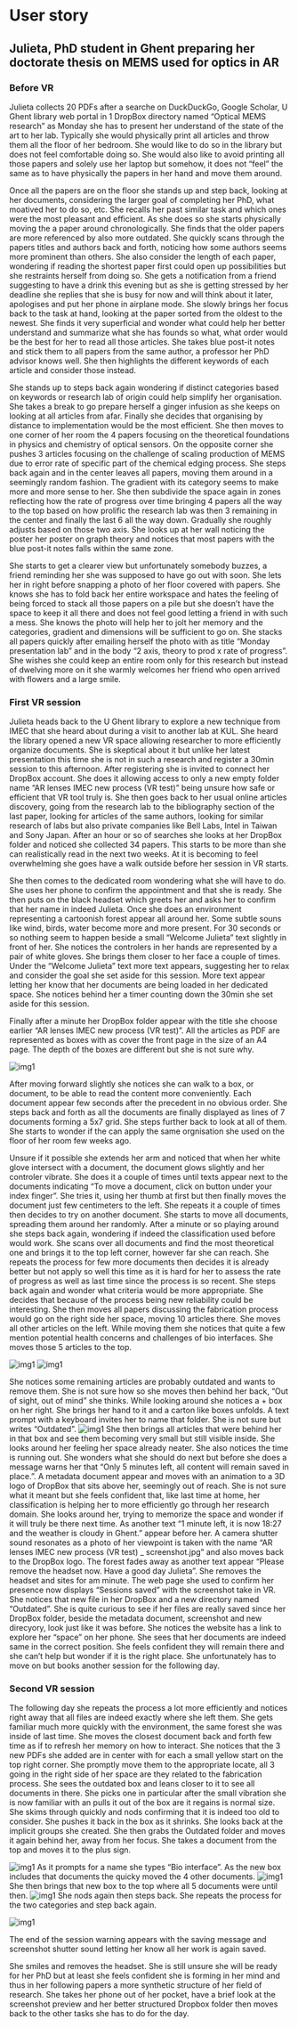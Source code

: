 # User story

## Julieta, PhD student in Ghent preparing her doctorate thesis on MEMS used for optics in AR

### Before VR

Julieta collects 20 PDFs after a searche on DuckDuckGo, Google Scholar, U Ghent library web portal in 1 DropBox directory named “Optical MEMS research” as Monday she has to present her understand of the state of the art to her lab.
Typically she would physically print all articles and throw them all the floor of her bedroom.
She would like to do so in the library but does not feel comfortable doing so.
She would also like to avoid printing all those papers and solely use her laptop but somehow, it does not “feel” the same as to have physically the papers in her hand and move them around.

Once all the papers are on the floor she stands up and step back, looking at her documents, considering the larger goal of completing her PhD, what moatived her to do so, etc.
She recalls her past similar task and which ones were the most pleasant and efficient.
As she does so she starts physically moving the a paper around chronologically.
She finds that the older papers are more referenced by also more outdated.
She quickly scans through the papers titles and authors back and forth, noticing how some authors seems more prominent than others.
She also consider the length of each paper, wondering if reading the shortest paper first could open up possibilities but she restraints herself from doing so.
She gets a notification from a friend suggesting to have a drink this evening but as she is getting stressed by her deadline she replies that she is busy for now and will think about it later, apologises and put her phone in airplane mode.
She slowly brings her focus back to the task at hand, looking at the paper sorted from the oldest to the newest. She finds it very superficial and wonder what could help her better understand and summarize what she has founds so what, what order would be the best for her to read all those articles.
She takes blue post-it notes and stick them to all papers from the same author, a professor her PhD advisor knows well.
She then highlights the different keywords of each article and consider those instead.

She stands up to steps back again wondering if distinct categories based on keywords or research lab of origin could help simplify her organisation.
She takes a break to go prepare herself a ginger infusion as she keeps on looking at all articles from afar.
Finally she decides that organising by distance to implementation would be the most efficient. She then moves to one corner of her room the 4 papers focusing on the theoretical foundations in physics and chemistry of optical sensors.
On the opposite corner she pushes 3 articles focusing on the challenge of scaling production of MEMS due to error rate of specific part of the chemical edging process.
She steps back again and in the center leaves all papers, moving them around in a seemingly random fashion.
The gradient with its category seems to make more and more sense to her.
She then subdivide the space again in zones reflecting how the rate of progress over time bringing 4 papers all the way to the top based on how prolific the research lab was then 3 remaining in the center and finally the last 6 all the way down.
Gradually she roughly adjusts based on those two axis.
She looks up at her wall noticing the poster her poster on graph theory and notices that most papers with the blue post-it notes falls within the same zone.

She starts to get a clearer view but unfortunately somebody buzzes, a friend reminding her she was supposed to have go out with soon. She lets her in right before snapping a photo of her floor covered with papers.
She knows she has to fold back her entire workspace and hates the feeling of being forced to stack all those papers on a pile but she doesn’t have the space to keep it all there and does not feel good letting a friend in with such a mess.
She knows the photo will help her to jolt her memory and the categories, gradient and dimensions will be sufficient to go on.
She stacks all papers quickly after emailing herself the photo with as title “Monday presentation lab” and in the body “2 axis, theory to prod x rate of progress”.
She wishes she could keep an entire room only for this research but instead of dwelving more on it she warmly welcomes her friend who open arrived with flowers and a large smile.

### First VR session
Julieta heads back to the U Ghent library to explore a new technique from IMEC that she heard about during a visit to another lab at KUL.
She heard the library opened a new VR space allowing researcher to more efficiently organize documents.
She is skeptical about it but unlike her latest presentation this time she is not in such a research and register a 30min session to this afternoon.
After registering she is invited to connect her DropBox account.
She does it allowing access to only a new empty folder name “AR lenses IMEC new process (VR test)” being unsure how safe or efficient that VR tool truly is. She then goes back to her usual online articles discovery, going from the research lab to the bibliography section of the last paper, looking for articles of the same authors, looking for similar research of labs but also private companies like Bell Labs, Intel in Taiwan and Sony Japan. After an hour or so of searches she looks at her DropBox folder and noticed she collected 34 papers. This starts to be more than she can realistically read in the next two weeks. At it is becoming to feel overwhelming she goes have a walk outside before her session in VR starts.

She then comes to the dedicated room wondering what she will have to do. She uses her phone to confirm the appointment and that she is ready. She then puts on the black headset which greets her and asks her to confirm that her name in indeed Julieta. Once she does an environment representing a cartoonish forest appear all around her. Some subtle souns like wind, birds, water become more and more present. For 30 seconds or so nothing seem to happen beside a small “Welcome Julieta” text slightly in front of her. She notices the controlers in her hands are represented by a pair of white gloves. She brings them closer to her face a couple of times. Under the “Welcome Julieta” text more text appears, suggesting her to relax and consider the goal she set aside for this session. More text appear letting her know that her documents are being loaded in her dedicated space. She notices behind her a timer counting down the 30min she set aside for this session. 

Finally after a minute her DropBox folder appear with the title she choose earlier “AR lenses IMEC new process (VR test)”. All the articles as PDF are represented as boxes with as cover the front page in the size of an A4 page. The depth of the boxes are different but she is not sure why. 

![img1](UxResearch/ThinkRelaxMockups/01_UnOrganized.png)

After moving forward slightly she notices she can walk to a box, or document, to be able to read the content more conveniently. Each document appear few seconds after the precedent in no obvious order.  She steps back and forth as all the documents are finally displayed as lines of 7 documents forming a 5x7 grid. She steps further back to look at all of them. She starts to wonder if the can apply the same orgnisation she used on the floor of her room few weeks ago.

Unsure if it possible she extends her arm and noticed that when her white glove intersect with a document, the document glows slightly and her controler vibrate. She does it a couple of times until texts appear next to the documents indicating “To move a document, click on button under your index finger”. She tries it, using her thumb at first but then finally moves the document just few centimeters to the left. She repeats it a couple of times then decides to try on another document. She starts to move all documents, spreading them around her randomly. After a minute or so playing around she steps back again, wondering if indeed the classification used before would work. She scans over all documents and find the most theoretical one and brings it to the top left corner, however far she can reach. She repeats the process for few more documents then decides it is already better but not apply so well this time as it is hard for her to assess the rate of progress as well as last time since the process is so recent. She steps back again and wonder what criteria would be more appropriate. She decides that because of the process being new reliability could be interesting. She then moves all papers discussing the fabrication process would go on the right side her space, moving 10 articles there. She moves all other articles on the left. While moving them she notices that quite a few mention potential health concerns and challenges of bio interfaces. She moves those 5 articles to the top. 


![img1](UxResearch/ThinkRelaxMockups/02_SpatialOrganization.png)
![img1](UxResearch/ThinkRelaxMockups/02B_SpatialOrganization.png)

She notices some remaining articles are probably outdated and wants to remove them. She is not sure how so she moves then behind her back, “Out of sight, out of mind” she thinks. While looking around she notices a + box on her right. She brings her hand to it and a carton like boxes unfolds. A text prompt with a keyboard invites her to name that folder. She is not sure but writes “Outdated”. 
![img1](UxResearch/ThinkRelaxMockups/03_FolderOrganization.png)
She then brings all articles that were behind her in that box and see them becoming very small but still visible inside. She looks around her feeling her space already neater. She also notices the time is running out. She wonders what she should do next but before she does a message warns her that “Only 5 minutes left, all content will remain saved in place.”. A metadata document appear and moves with an animation to a 3D logo of DropBox that sits above her, seemingly out of reach. She is not sure what it meant but she feels confident that, like last time at home, her classification is helping her to more efficiently go through her research domain. She looks around her, trying to memorize the space and wonder if it will truly be there next time. As another text “1 minute left, it is now 18:27 and the weather is cloudy in Ghent.” appear before her. A camera shutter sound resonates as a photo of her viewpoint is taken with the name “AR lenses IMEC new process (VR test) _ screenshot.jpg” and also moves back to the DropBox logo. The forest fades away as another text appear “Please remove the headset now. Have a good day Julieta”. She removes the headset and sites for am minute. The web page she used to confirm her presence now displays “Sessions saved” with the screenshot take in VR. She notices that new file in her DropBox and a new directory named “Outdated”. She is quite curious to see if her files are really saved since her DropBox folder, beside the metadata document, screenshot and new direcyory, look just like it was before. She notices the website has a link to explore her “space” on her phone. She sees that her documents are indeed same in the correct position. She feels confident they will remain there and she can’t help but wonder if it is the right place. She unfortunately has to move on but books another session for the following day.

### Second VR session
The following day she repeats the process a lot more efficiently and notices right away that all files are indeed exactly where she left them. She gets familiar much more quickly with the environment, the same forest she was inside of last time.
She moves the closest document back and forth few time as if to refresh her memory on how to interact.
She notices that the 3 new PDFs she added are in center with for each a small yellow start on the top right corner. She promptly move them to the appropriate locate, all 3 going in the right side of her space are they related to the fabrication process.
She sees the outdated box and leans closer to it to see all documents in there. She picks one in particular after the small vibration she is now familiar with an pulls it out of the box are it regains is normal size.
She skims through quickly and nods confirming that it is indeed too old to consider.
She pushes it back in the box as it shrinks.
She looks back at the implicit groups she created.
She then grabs the Outdated folder and moves it again behind her, away from her focus.
She takes a document from the top and moves it to the plus sign.

![img1](UxResearch/ThinkRelaxMockups/04_SubFolderCreation.png)
As it prompts for a name she types “Bio interface”.
As the new box includes that documents the quicky moved the 4 other documents.
![img1](UxResearch/ThinkRelaxMockups/05_OpenSubFolder.png)
She then brings that new box to the top where  all 5 documents were until then.
![img1](UxResearch/ThinkRelaxMockups/06_SubFolderView.png)
She nods again then steps back.
She repeats the process for the two categories and step back again.

![img1](UxResearch/ThinkRelaxMockups/07_SubFolderOrganization.png)

The end of the session warning appears with the saving message and screenshot shutter sound letting her know all her work is again saved.

She smiles and removes the headset.
She is still unsure she will be ready for her PhD but at least she feels confident she is forming in her mind and thus in her following papers a more synthetic structure of her field of research.
She takes her phone out of her pocket, have a brief look at the screenshot preview and her better structured Dropbox folder then moves back to the other tasks she has to do for the day.

